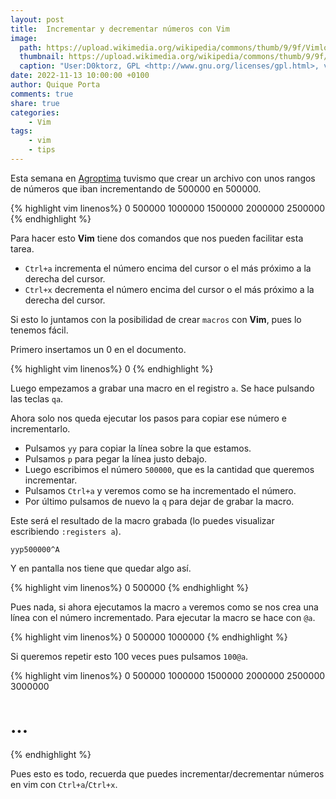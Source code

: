 ```yaml
---
layout: post
title:  Incrementar y decrementar números con Vim
image:
  path: https://upload.wikimedia.org/wikipedia/commons/thumb/9/9f/Vimlogo.svg/544px-Vimlogo.svg.png
  thumbnail: https://upload.wikimedia.org/wikipedia/commons/thumb/9/9f/Vimlogo.svg/240px-Vimlogo.svg.png
  caption: "User:D0ktorz, GPL <http://www.gnu.org/licenses/gpl.html>, via Wikimedia Commons"
date: 2022-11-13 10:00:00 +0100
author: Quique Porta
comments: true
share: true
categories:
    - Vim
tags:
    - vim
    - tips
---
```


Esta semana en [Agroptima](https://www.agroptima.com) tuvismo que crear un archivo con unos rangos de números que iban incrementando de 500000 en 500000.

{% highlight vim linenos%}
0
500000
1000000
1500000
2000000
2500000
{% endhighlight %}

Para hacer esto **Vim** tiene dos comandos que nos pueden facilitar esta tarea.

* `Ctrl+a` incrementa el número encima del cursor o el más próximo a la derecha del cursor.
* `Ctrl+x` decrementa el número encima del cursor o el más próximo a la derecha del cursor.


Si esto lo juntamos con la posibilidad de crear `macros` con **Vim**, pues lo tenemos fácil.

Primero insertamos un 0 en el documento.

{% highlight vim linenos%}
0
{% endhighlight %}

Luego empezamos a grabar una macro en el registro `a`. Se hace pulsando las teclas `qa`.

Ahora solo nos queda ejecutar los pasos para copiar ese número e incrementarlo.

* Pulsamos `yy` para copiar la línea sobre la que estamos.
* Pulsamos `p` para pegar la línea justo debajo.
* Luego escribimos el número `500000`, que es la cantidad que queremos incrementar.
* Pulsamos `Ctrl+a` y veremos como se ha incrementado el número.
* Por último pulsamos de nuevo la `q` para dejar de grabar la macro.

Este será el resultado de la macro grabada (lo puedes visualizar escribiendo `:registers a`).
```
yyp500000^A
```

Y en pantalla nos tiene que quedar algo así.

{% highlight vim linenos%}
0
500000
{% endhighlight %}

Pues nada, si ahora ejecutamos la macro `a` veremos como se nos crea una línea con el número incrementado.
Para ejecutar la macro se hace con `@a`.

{% highlight vim linenos%}
0
500000
1000000
{% endhighlight %}

Si queremos repetir esto 100 veces pues pulsamos `100@a`.

{% highlight vim linenos%}
0
500000
1000000
1500000
2000000
2500000
3000000
# ...
{% endhighlight %}

Pues esto es todo, recuerda que puedes incrementar/decrementar números en vim con `Ctrl+a`/`Ctrl+x`.
